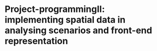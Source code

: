 # Project-programmingII: implementing spatial data in analysing scenarios and front-end representation
